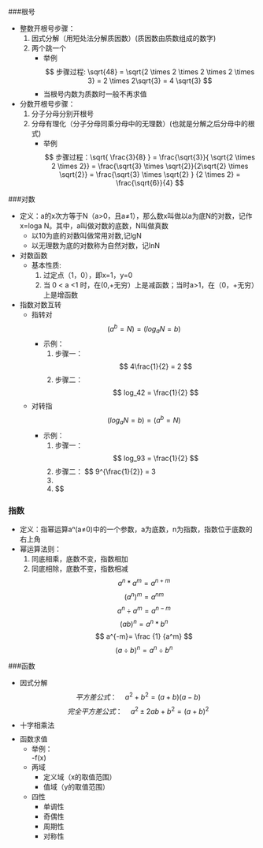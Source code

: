 ###根号

- 整数开根号步骤：
	1. 因式分解（用短处法分解质因数）(质因数由质数组成的数字)
	2. 两个跳一个
		- 举例
			$$ 
				步骤过程: \sqrt{48} = \sqrt{2 \times 2 \times 2 \times 2 \times 3} = 2 \times 2\sqrt{3} = 4 \sqrt{3} 
			$$
		- 当根号内数为质数时一般不再求值
- 分数开根号步骤：
	1. 分子分母分别开根号
	2. 分母有理化（分子分母同乘分母中的无理数）(也就是分解之后分母中的根式)
		- 举例
			$$
				步骤过程：\sqrt{ \frac{3}{8} } = \frac{\sqrt{3}}{ \sqrt{2 \times 2 \times 2}} = \frac{\sqrt{3} \times \sqrt{2}}{2\sqrt{2} \times \sqrt{2}} = \frac{\sqrt{3} \times \sqrt{2} } {2 \times 2} = \frac{\sqrt{6}}{4}
			$$

###对数

- 定义：a的x次方等于N（a>0，且a≠1），那么数x叫做以a为底N的对数，记作x=loga N。其中，a叫做对数的底数，N叫做真数
	- 以10为底的对数叫做常用对数,记lgN
	- 以无理数为底的对数称为自然对数，记lnN
- 对数函数
	- 基本性质:
		1. 过定点（1，0），即x=1，y=0
		2. 当 0 < a <1  时，在(0,+无穷）上是减函数；当时a>1，在（0，+无穷）上是增函数
- 指数对数互转
	- 指转对
		$$ (a^b = N) = (log_aN = b) $$
		- 示例：
			1. 步骤一： $$ 4\frac{1}{2} = 2 $$
			2. 步骤二： $$ log_42 = \frac{1}{2} $$
	- 对转指 
		$$ (log_aN = b) = (a^b = N) $$
		- 示例：
			1. 步骤一： $$ log_93 = \frac{1}{2} $$
			2. 步骤二： $$ 9^{\frac{1}{2}} = 3
			3. 
			4.  $$

### 指数

- 定义：指幂运算aⁿ(a≠0)中的一个参数，a为底数，n为指数，指数位于底数的右上角
- 幂运算法则：
	1. 同底相乘，底数不变，指数相加
	2. 同底相除，底数不变，指数相减
		$$ a^n * a^m = a ^{n+m} $$
		$$ (a^n)^m = a^{nm} $$
		$$ a^n \div a^m = a^{n-m} $$
		$$ (ab)^n = a^n * b^n $$
		$$ a^{-m}= \frac {1} {a^m} $$
		$$ (a \div b)^n = a^n \div b^n $$ 


###函数

- 因式分解
	$$ 平方差公式： \quad a^2 + b^2 = (a+b)(a-b) $$
	$$ 完全平方差公式： \quad a^2 \pm 2ab + b^2 = (a+b)^2 $$
- 十字相乘法
	$$   $$
- 函数求值
	- 举例：   
-f(x)
	- 两域  
		- 定义域（x的取值范围） 
		- 值域（y的取值范围）
	- 四性
		- 单调性
		- 奇偶性
		- 周期性
		- 对称性